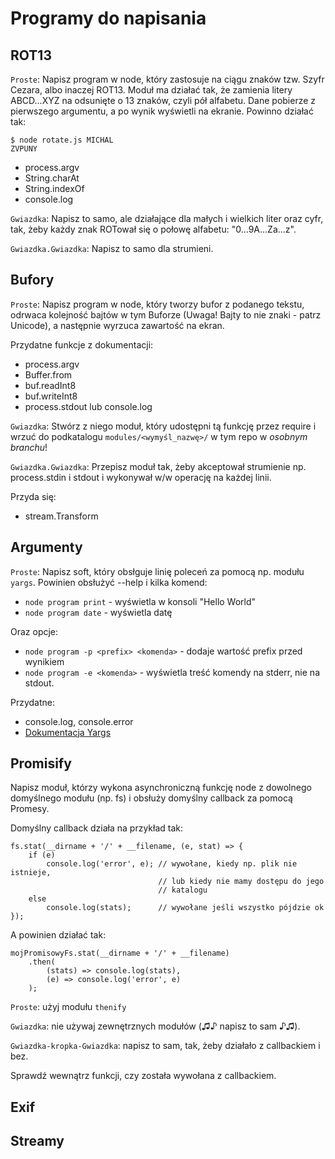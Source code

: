 Programy do napisania
=======================

## ROT13

`Proste`: Napisz program w node, który zastosuje na ciągu znaków tzw. Szyfr
Cezara, albo inaczej ROT13. Moduł ma działać tak, że zamienia litery ABCD...XYZ
na odsunięte o 13 znaków, czyli pół alfabetu. Dane pobierze z pierwszego
argumentu, a po wynik wyświetli na ekranie.
Powinno działać tak:

    $ node rotate.js MICHAL
    ZVPUNY

* process.argv
* String.charAt
* String.indexOf
* console.log

`Gwiazdka`: Napisz to samo, ale działające dla małych i wielkich liter oraz
cyfr, tak, żeby każdy znak ROTował się o połowę alfabetu: "0...9A...Za...z".

`Gwiazdka.Gwiazdka`: Napisz to samo dla strumieni.

## Bufory

`Proste`: Napisz program w node, który tworzy bufor z podanego tekstu, odrwaca
kolejność bajtów w tym Buforze (Uwaga! Bajty to nie znaki - patrz Unicode), a
następnie wyrzuca zawartość na ekran.

Przydatne funkcje z dokumentacji:

* process.argv
* Buffer.from
* buf.readInt8
* buf.writeInt8
* process.stdout lub console.log

`Gwiazdka`: Stwórz z niego moduł, który udostępni tą funkcję przez require i
wrzuć do podkatalogu `modules/<wymyśl_nazwę>/` w tym repo w *osobnym branchu*!

`Gwiazdka.Gwiazdka`: Przepisz moduł tak, żeby akceptował strumienie np.
process.stdin i stdout i wykonywał w/w operację na każdej linii.

Przyda się:

* stream.Transform

## Argumenty

`Proste`: Napisz soft, który obsłguje linię poleceń za pomocą np. modułu
`yargs`. Powinien obsłużyć --help i kilka komend:

* `node program print` - wyświetla w konsoli "Hello World"
* `node program date` - wyświetla datę

Oraz opcje:

* `node program -p <prefix> <komenda>` - dodaje wartość prefix przed wynikiem
* `node program -e <komenda>` - wyświetla treść komendy na stderr, nie na stdout.

Przydatne:

* console.log, console.error
* [Dokumentacja Yargs](https://www.npmjs.com/package/yargs)

## Promisify

Napisz moduł, którzy wykona asynchroniczną funkcję node z dowolnego domyślnego
modułu (np. fs) i obsłuży domyślny callback za pomocą Promesy.

Domyślny callback działa na przykład tak:

    fs.stat(__dirname + '/' + __filename, (e, stat) => {
        if (e)
            console.log('error', e); // wywołane, kiedy np. plik nie istnieje,
                                     // lub kiedy nie mamy dostępu do jego
                                     // katalogu
        else
            console.log(stats);      // wywołane jeśli wszystko pójdzie ok
    });

A powinien działać tak:

    mojPromisowyFs.stat(__dirname + '/' + __filename)
        .then(
            (stats) => console.log(stats),
            (e) => console.log('error', e)
        );

`Proste`:  użyj modułu `thenify`

`Gwiazdka`: nie używaj zewnętrznych modułów (♫♪ napisz to sam ♪♫).

`Gwiazdka-kropka-Gwiazdka`: napisz to sam, tak, żeby działało z callbackiem i
bez.

Sprawdź wewnątrz funkcji, czy została wywołana z callbackiem.

Exif
------


Streamy
---------
